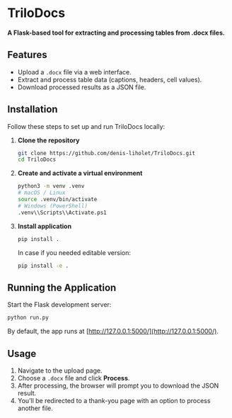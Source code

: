 # TriloDocs

**A Flask-based tool for extracting and processing tables from .docx files.**

## Features

- Upload a `.docx` file via a web interface.
- Extract and process table data (captions, headers, cell values).
- Download processed results as a JSON file.

## Installation

Follow these steps to set up and run TriloDocs locally:

1. **Clone the repository**  
   ```bash
   git clone https://github.com/denis-liholet/TriloDocs.git
   cd TriloDocs
   ```

2. **Create and activate a virtual environment**  
   ```bash
   python3 -m venv .venv
   # macOS / Linux
   source .venv/bin/activate
   # Windows (PowerShell)
   .venv\\Scripts\\Activate.ps1
   ```

3. **Install application**  
   ```bash
   pip install .
   ```
   In case if you needed editable version:
   ```bash
   pip install -e .
   ```


## Running the Application

Start the Flask development server:

```bash
python run.py
```

By default, the app runs at [http://127.0.0.1:5000/](http://127.0.0.1:5000/).

## Usage

1. Navigate to the upload page.
2. Choose a `.docx` file and click **Process**.
3. After processing, the browser will prompt you to download the JSON result.
4. You’ll be redirected to a thank-you page with an option to process another file.